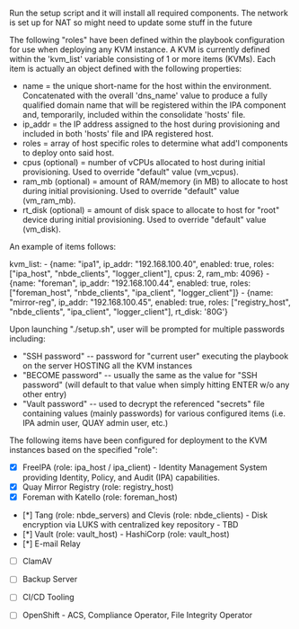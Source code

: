 Run the setup script and it will install all required components. 
The network is set up for NAT so might need to update some stuff in the future

The following "roles" have been defined within the playbook configuration for use when deploying any KVM instance.  A KVM is currently defined within the 'kvm_list' variable consisting of 1 or more items (KVMs).  Each item is actually an object defined with the following properties:

- name = the unique short-name for the host within the environment.  Concatenated with the overall 'dns_name' value to produce a fully qualified domain name that will be registered within the IPA component and, temporarily, included within the consolidate 'hosts' file.
- ip_addr = the IP address assigned to the host during provisioning and included in both 'hosts' file and IPA registered host.
- roles = array of host specific roles to determine what add'l components to deploy onto said host.
- cpus (optional) = number of vCPUs allocated to host during initial provisioning.  Used to override "default" value (vm_vcpus).
- ram_mb (optional) = amount of RAM/memory (in MB) to allocate to host during initial provisioning.  Used to override "default" value (vm_ram_mb).
- rt_disk (optional) = amount of disk space to allocate to host for "root" device during initial provisioning.  Used to override "default" value (vm_disk).

An example of items follows:

  kvm_list:
    - {name: "ipa1",       ip_addr: "192.168.100.40", enabled: true,  roles: ["ipa_host",      "nbde_clients", "logger_client"], cpus: 2, ram_mb: 4096}
    - {name: "foreman",    ip_addr: "192.168.100.44", enabled: true,  roles: ["foreman_host",  "nbde_clients", "ipa_client", "logger_client"]}
    - {name: "mirror-reg", ip_addr: "192.168.100.45", enabled: true,  roles: ["registry_host", "nbde_clients", "ipa_client", "logger_client"], rt_disk: '80G'}

Upon launching "./setup.sh", user will be prompted for multiple passwords including:
- "SSH password" -- password for "current user" executing the playbook on the server HOSTING all the KVM instances
- "BECOME password" -- usually the same as the value for "SSH password" (will default to that value when simply hitting ENTER w/o any other entry)
- "Vault password" -- used to decrypt the referenced "secrets" file containing values (mainly passwords) for various configured items
    (i.e. IPA admin user, QUAY admin user, etc.)

The following items have been configured for deployment to the KVM instances based on the specified "role":

- [x] FreeIPA (role: ipa_host / ipa_client) - Identity Management System providing Identity, Policy, and Audit (IPA) capabilities.
- [x] Quay Mirror Registry (role: registry_host)
- [x] Foreman with Katello (role: foreman_host)
- [*] Tang (role: nbde_servers) and Clevis (role: nbde_clients) - Disk encryption via LUKS with centralized key repository - TBD
- [*] Vault (role: vault_host) - HashiCorp (role: vault_host)
- [*] E-mail Relay
- [ ] ClamAV
- [ ] Backup Server
- [ ] CI/CD Tooling
- [ ] OpenShift - ACS, Compliance Operator, File Integrity Operator

